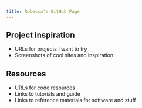 ```yaml
---
title: Rebecca's GitHub Page
---
```

## Project inspiration 
- URLs for projects I want to try
- Screenshots of cool sites and inspiration

## Resources
- URLs for code resources 
- Links to tutorials and guide
- Links to reference materials for software and stuff
